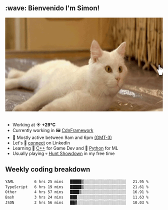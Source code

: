 <h2>:wave: <b>Bienvenido I'm Simon!&nbsp;</b></h2>

<section>
  <img src="./static/banner.gif" height=300 width=1000>
</section>

<br>

<ul>
  <li>
		<!--START_SECTION:weather-->
		Working at <b>☀️   +29°C</b>
		<!--END_SECTION:weather-->
  </li>
  <li>
    Currently working in 🖼️&nbsp;<a href=https://github.com/snapverse/cdn-framework target=_blank>CdnFramework</a>
  </li>
  <li>
    🚩 Mostly active between 9am and 6pm <a href=https://onlinealarmkur.com/world/es target=_blank>(GMT-3)</a>
  </li>
  <li>
    Let's 🔗&nbsp;<a href=https://www.linkedin.com/in/itsimmons target=_blank>connect</a> on LinkedIn
  </li>
  <li>
    Learning 👴&nbsp;<a href=https://images3.memedroid.com/images/UPLOADED755/65f2bce6734f6.webp target=_blank>C++</a> for Game Dev and 🐍&nbsp;<a href=https://qph.cf2.quoracdn.net/main-qimg-4472b6229cb75bf66ab531f3ebd4f975-lq target=_blank>Python</a> for ML
  </li>
  <li>
    Usually playing 💀&nbsp;<a href=https://www.huntshowdown.com target=_blank>Hunt Showdown</a> in my free time
  </li>
</ul>

<h2><b>Weekly coding breakdown </b></h2>

<!--START_SECTION:waka-->

```txt
YAML         6 hrs 25 mins   █████▒░░░░░░░░░░░░░░░░░░░   21.95 %
TypeScript   6 hrs 19 mins   █████▒░░░░░░░░░░░░░░░░░░░   21.61 %
Other        4 hrs 57 mins   ████▒░░░░░░░░░░░░░░░░░░░░   16.91 %
Bash         3 hrs 24 mins   ███░░░░░░░░░░░░░░░░░░░░░░   11.63 %
JSON         2 hrs 56 mins   ██▓░░░░░░░░░░░░░░░░░░░░░░   10.03 %
```

<!--END_SECTION:waka-->
